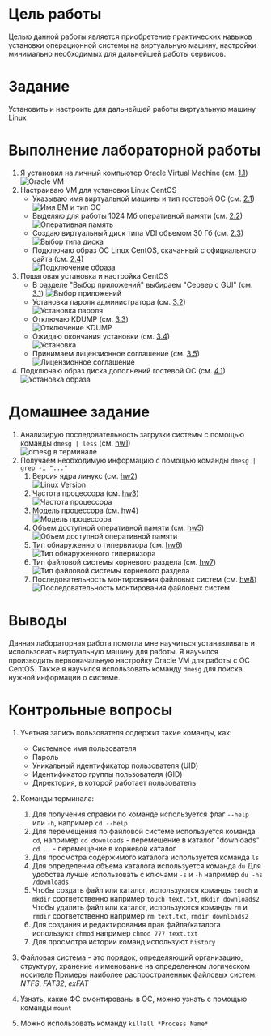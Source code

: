 
# Цель работы

Целью данной работы является приобретение практических навыков установки операционной системы на виртуальную машину, настройки минимально необходимых для
дальнейшей работы сервисов.

# Задание

Установить и настроить для дальнейшей работы виртуальную машину Linux


# Выполнение лабораторной работы

1. Я установил на личный компьютер Oracle Virtual Machine (см. [1.1](image/1.1.png))  
![Oracle VM](image/1.1.png)
2. Настраиваю VM для установки Linux CentOS  
	- Указываю имя виртуальной машины и тип гостевой ОС (см. [2.1](image/2.1.png))  
	![Имя ВМ и тип ОС](image/2.1.png)
	- Выделяю для работы 1024 Мб оперативной памяти (см. [2.2](image/2.2.png))  
	![Оперативная память](image/2.2.png)
	- Создаю виртуальный диск типа VDI объемом 30 Гб (см. [2.3](image/2.3.png))  
	![Выбор типа диска](image/2.3.png)
	- Подключаю образ ОС Linux CentOS, скачанный с официального сайта (см. [2.4](image/2.4.png))  
	![Подключение образа](image/2.4.png)
3. Пошаговая установка и настройка CentOS  
	- В разделе "Выбор приложений" выбираем "Сервер с GUI" (см. [3.1](image/3.1.png)) 
	![Выбор приложений](image/3.1.png)
	- Установка пароля администратора (см. [3.2](image/3.2.png))  
	![Установка пароля](image/3.2.png)
	- Отключаю KDUMP (см. [3.3](image/3.3.png))  
	![Отключение KDUMP](image/3.3.png)
	- Ожидаю окончания установки (см. [3.4](image/3.4.png))  
	![Установка](image/3.4.png)
	- Принимаем лицензионное соглашение (см. [3.5](image/3.5.png))  
	![Лицензионное соглашение](image/3.5.png)
4. Подключаю образ диска дополнений гостевой ОС (см. [4.1](image/2.1.png))  
![Установка образа](image/4.1.png)

# Домашнее задание

1. Анализирую последовательность загрузки системы с помощью команды ```dmesg | less``` (см. [hw1](image/hw1.png))  
![dmesg в терминале](image/hw1.png)
2. Получаем необходимую информацию с помощью команды ```dmesg | grep -i "..."```  
    1. Версия ядра линукс (см. [hw2](image/hw2.png))  
    ![Linux Version](image/hw2.png)
    2. Частота процессора (см. [hw3](image/hw3.png))  
    ![Частота процессора](image/hw3.png)
    3. Модель процессора (см. [hw4](image/hw4.png))  
    ![Модель процессора](image/hw4.png)
    4. Объем доступной оперативной памяти (см. [hw5](image/hw5.png))  
    ![Объем доступной оперативной памяти](image/hw5.png)
    5. Тип обнаруженного гипервизора (см. [hw6](image/hw6.png))  
    ![Тип обнаруженного гипервизора](image/hw6.png)
    6. Тип файловой системы корневого раздела (см. [hw7](image/hw7.png))  
    ![Тип файловой системы корневого раздела](image/hw7.png)
    7. Последовательность монтирования файловых систем (см. [hw8](image/hw8.png))  
    ![Последовательность монтирования файловых систем](image/hw8.png)

# Выводы

Данная лабораторная работа помогла мне научиться устанавливать и использовать виртуальную машину для работы.
Я научился производить первоначальную настройку Oracle VM для работы с ОС CentOS.
Также я научился использовать команду ```dmesg``` для поиска нужной информации о системе.

# Контрольные вопросы

1. Учетная запись пользователя содержит такие команды, как:
	- Системное имя пользователя
	- Пароль
	- Уникальный идентификатор пользователя (UID)
	- Идентификатор группы пользователя (GID)
	- Директория, в которой работает пользователь

2. Команды терминала:
	1. Для получения справки по команде используется флаг ```--help``` или ```-h```, 
	например ```cd --help```
	2. Для перемещения по файловой системе используется команда ```cd```,
	например 
	```cd downloads``` - перемещение в каталог "downloads" 
	```cd ..``` - перемещение в корневой каталог
	3. Для просмотра содержимого каталога используется команда ```ls```
	4. Для определения объема каталога используется команда ```du```
	Для удобства лучше использовать с ключами ```-s``` и ```-h```
	например ```du -hs /downloads```
	5. Чтобы создать файл или каталог, используются команды ```touch``` и ```mkdir``` соответственно
	например ```touch text.txt```, ```mkdir downloads2```
	Чтобы удалить файл или каталог, используются команды ```rm``` и ```rmdir``` соответственно
	например ```rm text.txt```, ```rmdir downloads2```
	6. Для создания и редактирования прав файла/каталога используют ```chmod```
	например ```chmod 777 text.txt```
	7. Для просмотра истории команд используют  ```history```
3. Файловая система - это порядок, определяющий организацию, структуру, хранение и именование на определенном логическом носителе
Примеры наиболее распространенных файловых систем: *NTFS*, *FAT32*, *exFAT*
4. Узнать, какие ФС смонтированы в ОС, можно узнать с помощью команды ```mount```
5. Можно использовать команду ```killall *Process Name*```
